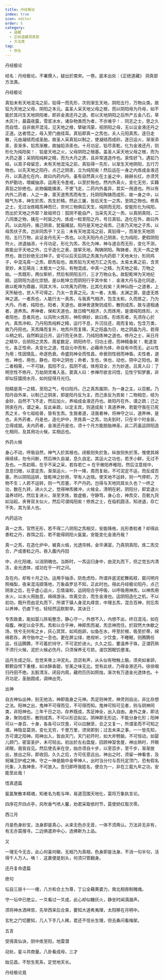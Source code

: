 ```yaml
---
title: 丹经极论
index: true
icon: editor
order: 5
category:
  - 道藏
  - 正统道藏洞真部
  - 方法类
tag:
  - 佚名
---
```


丹经极论  

经名：丹经极论。不署撰人，疑出於南宋。一卷。底本出处：《正统道藏》 洞真部方法类。  

丹经极论  

真铅未有天地混沌之前，铅得一而先形，次则渐生天地，阴阳五行，万物众类。故铅为天地之父母，阴阳之本元。盖圣人采天地父母之根，而以阴阳母为丹母，如不能於其问生天地阴阳者，即非金液还丹之道。若以天地阴阳之后所产五金八石，草木灰汁，晨霜夜露，雪浆冰水，诸杂物类而为者，不亦难乎！．同志之士，思之久而自悟，自非凿开混沌，见天地之根，擘破鸿蒙，视阴阳之母，无以议金液还丹之正道。达者悟之，毋入旁门曲径耳。真铅即真一之炁也，夫人元阳真炁，逐日走散，元由凝结而成圣胎，故圣人采真铅以制之，使凝结而成砂。逐日运火，渐渐添汞，汞渐多，铅炁渐散，故抽铅添汞也。十月功足，铅尽汞乾，化为金液还丹，则形化为纯阳矣！．铅是天地之火，父母阴阳之根基。盖圣人采天地父母之根，而为大药之基；采阴阳纯粹之精，而为大丹之质，且非常道造作也。汞性好飞，遇铅乃结，以其子母留恋，未有天地混沌之前，真铅得一先形，以渐生天地阴阳，五行万物也。以先天地之阳丹，点己之阴汞，立为纯阳矣！然后运在一身之内炼成金液还丹，以真造化在内，故曰内药内丹。虽有自然真火在土釜之中，赫赫长红，亦须凭外炉勤功，增臧抽添，运用无令差戒，以至於殆也。然内外真火，变化无穷，实藉真铅之妙绝也。此物偏能擒汞，不使飞走，二药内外虽异，其实一用道也。所以有内外二药者，人之一身，禀天道秀炁而有生，托阴阳陶铸而成形，故一身之中，以精气为本，神生於炁，炁生於精。然此三屠，皆后天生一之炁，至阴之物也。修真之士，无过冶炼精炁神而已，奈何三物俱后天生，纯阴而无阳，安能形化为纯阳，而出於天地之外耶？故祖师日：孤阴不能自产，当采先天之一炁，以真阴真阳，二八同类之物，擒在一时辰之内，炼成一粒至阳之丹，号日真铅。造化在外，故曰外药。以此阳丹，擒己阴汞，犹猫捕鼠。阳丹是天地之母炁，己汞乃天地之子炁，以母炁伏子炁，岂非同炁乎？又云：未有天地混沌之前，真铅得一，而渐生天地阴阳，五行万物，此证金丹先天一炁也。以先天阳丹点己阴汞，化为纯阳，更假阴阳符火，进退抽添，十月功足，形化为炁，炁化为神，神与道合而无形，变化不测，故能出乎天地之外，立乎造化之表，提挈天地，陶铸阴阳。陶铸者，先天一炁之使然也，故日妙绝无过种子。安可以后天后阴之炁类为内药耶？天地未分，形同鸡子，中混沌真一之炁，即炁铅也，故炁铅为天地万汇之先也。太易太素之前，含灵至妙，未见萌兆；太极太一之际，有物混成，中真一之精，为天地之祖，万物之始。一炁既形，两仪斯析，然后有阴阳五行，三才万物众名。故配乾坤为天地纪纲，运阴阳为造化崇钥，是以乾坤立而阴阳行乎其中矣！．金液大丹与造化同途，故以乾坤为鼎器，同其大冷，以坎离为药物，比其化权矣！夫神仙抱一之道者，上天所秘也，世人不可得之，乃太一含真之元。太一者，太极、太渊之源，是虚无炼神之道。一者炁也，人能行太一真炁，与我真气相济，包含太和，久而炼之，乃为大丹。丹者，纯阳也，阳者，天道也。故神舍道聚则成形，散则成炁，故与道相通者，道养炁。养神者，保和天道也，故日精气相济，久而炼用，是谓纯阳炼形。火者阳也，息者风也，以风吹火炼形，神形俱妙，故曰炼。形炼形者，先须存心於内，真炁冲和，乃丹阳炁纯粹之精，运行不息，升沉往还，周而复始，包含万类，故乃丹阳也。天炁降而复升，地炁升而复降，天之阳晶为日，地之阴晶为月。若得斗柄之机，自然斡运日月，运行而无休息，乃纯阳炼神之道也。修丹之士，采日月之精华，合阴阳之灵炁，周星数足，阴阳终尽，归功土德，而神精备矣！. 乾道变化，各正性命。夫变化之道，性自元中而有，必藉命为体，命自有中而无，必以性为用；性因情乱，命逐色衰。命盛则神全而性昌，命衰则性弱而神昏。夫性者，道也，神也，用也，静也，阳中之阴也；命者，生也，体也，动也，阴中之阳也。斯二者相需，一不可缺，孤阳不立，孤阴不成，体用双全，方为妙道。吕真人曰：了明空性不修丹，万劫阴灵难入圣。窦真人曰：参禅尽欲言问悟，见性宁知梦裹，非却似狂猿捞水月，如何捉得月光归。  

阳精是真一之精，至阳之气，号曰阳丹。己之真炁属阴，为一身之主，以百骸。乃阳丹自外来，以制己之阴汞，即是阳丹反为主，而己汞反为宾矣！二物相恋，结为金砂，自然不飞不走，然后加火，养缎成金液还丹也。故阳丹在外，谓之疏；己之阴汞在内，谓之亲。反此亲疏，以定主宾，则道成矣！真道养神，若能守我在已死炁之关，令七祖枯骨，皆有生炁。生我者道，活我者神，将神守之以，道养神，是也。夫外药者，丹是也，造化炉中，烹炼真一之炁，功夫到时，只在半个时金辰，立得成就。夫内药者，金液还丹是也，须十个月方能脱胎神圣。此二药虽运阴阳造化相同，及其用功火候，实相远也。  

外药火候  

身心不动，呼吸自然，神气入於其根也。闭极则失於急，纵放则失於荡，惟使其绵绵续续，勿令问断，然后神久自凝，息久自定。其运火之功也，若烹小鲜，无过不及也。一炁初萌，在乎不采之采，若存若亡→ 在乎微阳养稚阳，然后注意规中，息息归根，以意定炁，渐渐运火，一升一降，周而复始，不可泥定不运，而反成否塞。所以阴阳运转，皆乾坤之妙用，罕有人达晓。使天地不运转，则一气停积，万物不生；人若不运转，则一气否塞，不产丹药。岂得与天地同其长久也？一终之功，数在九转，进火久之，觉得神炁微冲，火候全，清明在躬，阴阳分，即宜退火温养顷时。然后复进火，渐至烹炼，致虚极，守静笃，身心合，神炁交，百骸九窍如浴起，夹脊双关似火，然后可谓纯阳矣！修炼之士，在临机圆活，知进退，存亡不失，其为圣人也。  

内药运功  

真一之炁，官然无形，若不得二八阴阳之炁相交，安能降格，兆形黍粒者？却得此黍粒之丹，吞饵之后，若不能得阴阳火氤氲，安能变化金液丹哉？  

真一之炁，在造化炉中，被真火缎，光透帘帏，金华满室，乃真阴真阳，炼二炁交合，产成黍粒之丹。吞入腹内丹田  

中，点化阳魂，以消阴魄也。当斯时，一炁运归身中，由泥丸而下，但之觉五内清冻，金光透体，成功在乎一时之问。  

及在内，却有十月之功，运用乎抽添，防危虑险，所谓井底泥蛇舞拓枝，窗问明月照梅梨，夜来混沌撷落地，万象森罗总不知，正此时也。得此丹经极论阳丹，点己阴汞之后，在乎虚心运火，忘情谐和，运阴阳合乎呼吸，以呼吸用神炁，以神炁用水火，以水火用胎息，绵绵游泳，坎离交合，而生金液也。运阴阳造化之机，不以初功，既升而由泥丸而下，所谓下镇人身泥丸绛宫，中理五炁，混合百神，则忘炁以养神，仍直下也，轻轻然运默默举。其诀日：  

专炁致柔，能如婴儿除垢整念，静心守一，外想不入，内想不出，终日混沌，如在母腹。神定以会乎炁，炁和以合乎神，神即炁而凝，炁恋神而住。於寂然大休歇之场，恍兮无何有之乡，灰心冥冥，如鸡抱卵，似鱼在水，呼至於根，吸至於蒂，绵绵若存，再守胎中之一息也。更在屏尘绿，绝视听，少饮食，不睡眠，则腾腾任运，任运腾腾，不可着於持守，不可泥於进火。久久之后，要温养子珠，正谓药熟不须行火候，泥於火候必伤丹，只须保养无亏损，渴饮困眠饥便准。  

运丹生成之际，忽觉夹脊上冲泥丸，沥沥有声，从头似有物触上脑，须央如雀卵，颗颗自愕下重楼，如冰酥香甜，甘美之味无比。觉有此状，乃得金液还丹。徐徐咽归丹田不绝。五脏清冻，闭目内观，藏府历历如照烛，渐次有万道金光透体也。十月功足，圣胎圆成，调神出壳。  

出神  

自古神仙出神，别无他法，神即我身之元神。炁足则神灵，神灵则自出，非比存想之法。阳神之出，鬼神不可得而见，不可得而知。鬼神可知可见者，则与阴神同类，非阳神也。三年千日之功，存养既成，炁足神全，出入自由。身外之身，即法身，聚则成形，散则成炁，不可以形迩拟议。阴神即无形边，不能分身化形；阳神可以一身百、十身，各各可以饮食，可以应酬至，合之又复一，所谓圣而不可知之谓。神隐显莫测，变化无穷，千里万里，须臾即到；过去未来之事，一一皆先知，方可谓之阳神。阳神出入，皆由天门，天门初开时，如大斧劈脑，不可惊动，如婴儿顾门，密室圣护，未可轻出。初出於左右盘旋，回顾神室舍屋，神出熟时，开眼闭眼，我皆自见。然后使去来在空，始亦须自十步，以至百步，至千步，渐渐放出，放出之际，即收回。久久之后，方可任意远出。神出之时，须留一神看舍，及祝斓卫护戒之神。守之一神是脑中金甲神人，出时当分付与吾托定顶门，恐有假名托象，入我神舍，不可放入。吾归即呼我姓名，便合为一，非在三载九年之功，安能至此哉！  

悟真遗篇  

氤氲聚散本精魂，知者名为乾与坤，易道范围天地化，莫将万象执言论。  

四序花开四点亭，风吹香气喷人馨，劝君采取依时节，莫使娇红取次零。  

西江月  

丹是色身妙宝，法身即是真心，从来无色亦无音，一体不须两认。万法非无非有，有无亦莫搜寻。二边俱遣弃中心，选佛斯为上品。  

又  

一理无今无古，此心何喜何瞋，无相乃为真相，色身即是法身。不消一句半句，活得千人万人。咦！．这裹便是到头，何须只管翻身。  

还丹复命遗篇  

绝句  

坛自三层十一一楼，八方和合土为尊，丁公全藉黄婆力，南北相吞制魄魂。  

守一坛中已绝尘，一爻看过一爻成，此心却似糠灰火，静坐时闻滴漏声。  

须将神水洒坤宫，先举西来后合束，要知大道希夷理，太阳移在月明中。  

玄牝之门切要知，几人下手几人稀，君还不信长生理，但去桑问看梅架。  

五言  

受得真仙诀，阴中炼至阳，地雷潜  

动处，星斗共商量。八卦看成母，三才  

始见昌，不愁生死系，定觉地天长。  

丹经极论竟  
